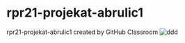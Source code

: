# rpr21-projekat-abrulic1
rpr21-projekat-abrulic1 created by GitHub Classroom
![ddd](C:\Users\Almina\Desktop\1.png)

